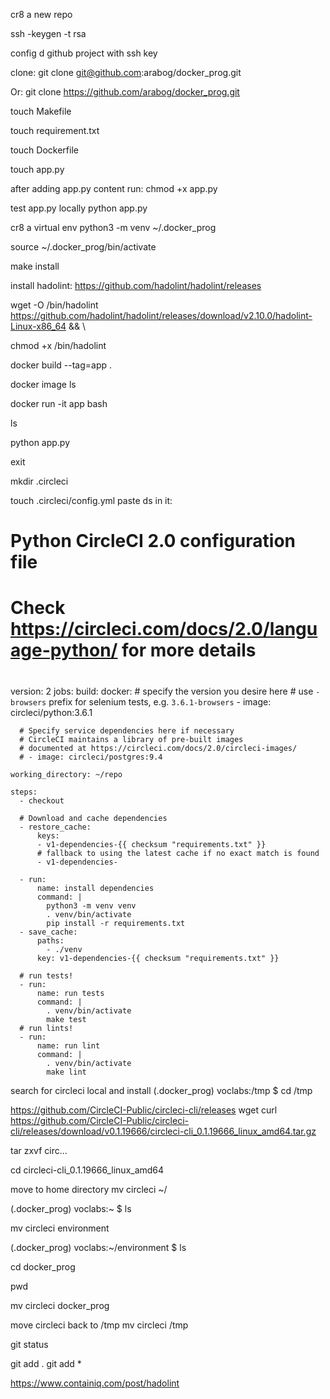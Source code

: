 cr8 a new repo

ssh -keygen -t rsa

config d github project with ssh key

clone:
git clone git@github.com:arabog/docker_prog.git

Or:
git clone https://github.com/arabog/docker_prog.git

touch Makefile

touch requirement.txt

touch Dockerfile

touch app.py

after adding app.py content run:
chmod +x app.py

test app.py locally
python app.py

cr8 a virtual env
python3 -m venv ~/.docker_prog

source ~/.docker_prog/bin/activate

make install

install hadolint: https://github.com/hadolint/hadolint/releases

wget -O /bin/hadolint https://github.com/hadolint/hadolint/releases/download/v2.10.0/hadolint-Linux-x86_64 && \

chmod +x /bin/hadolint


docker build --tag=app .

docker image ls

docker run -it app bash

ls

python app.py

exit

<!-- Build circleci -->
mkdir .circleci

touch .circleci/config.yml
paste ds in it:
# Python CircleCI 2.0 configuration file
#
# Check https://circleci.com/docs/2.0/language-python/ for more details
#
version: 2
jobs:
  build:
    docker:
      # specify the version you desire here
      # use `-browsers` prefix for selenium tests, e.g. `3.6.1-browsers`
      - image: circleci/python:3.6.1
      
      # Specify service dependencies here if necessary
      # CircleCI maintains a library of pre-built images
      # documented at https://circleci.com/docs/2.0/circleci-images/
      # - image: circleci/postgres:9.4

    working_directory: ~/repo

    steps:
      - checkout

      # Download and cache dependencies
      - restore_cache:
          keys:
          - v1-dependencies-{{ checksum "requirements.txt" }}
          # fallback to using the latest cache if no exact match is found
          - v1-dependencies-

      - run:
          name: install dependencies
          command: |
            python3 -m venv venv
            . venv/bin/activate
            pip install -r requirements.txt
      - save_cache:
          paths:
            - ./venv
          key: v1-dependencies-{{ checksum "requirements.txt" }}
        
      # run tests!
      - run:
          name: run tests
          command: |
            . venv/bin/activate
            make test
      # run lints!
      - run:
          name: run lint
          command: |
            . venv/bin/activate
            make lint


search for circleci local and install
(.docker_prog) voclabs:/tmp $ 
cd /tmp

https://github.com/CircleCI-Public/circleci-cli/releases
wget curl https://github.com/CircleCI-Public/circleci-cli/releases/download/v0.1.19666/circleci-cli_0.1.19666_linux_amd64.tar.gz

tar zxvf circ...

cd circleci-cli_0.1.19666_linux_amd64

move to home directory
mv circleci ~/

(.docker_prog) voclabs:~ $ ls

mv circleci environment

(.docker_prog) voclabs:~/environment $ ls

cd docker_prog

pwd

<!-- voclabs:~/environment $ mv circleci docker_prog/ -->
mv circleci docker_prog

move circleci back to /tmp
mv circleci /tmp

<!-- voclabs:~/environment/docker_prog (main) $ git status -->
git status

git add .
git add *


https://www.containiq.com/post/hadolint


